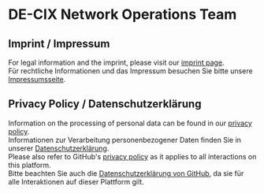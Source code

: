 # DE-CIX Network Operations Team

## Imprint / Impressum
For legal information and the imprint, please visit our [imprint page](https://www.de-cix.net/en/imprint).  
Für rechtliche Informationen und das Impressum besuchen Sie bitte unsere [Impressumsseite](https://www.de-cix.net/de/impressum).

## Privacy Policy / Datenschutzerklärung
Information on the processing of personal data can be found in our [privacy policy](https://www.de-cix.net/en/privacy-policy).  
Informationen zur Verarbeitung personenbezogener Daten finden Sie in unserer [Datenschutzerklärung](https://www.de-cix.net/de/datenschutzerklaerung).  
Please also refer to GitHub's [privacy policy](https://docs.github.com/en/site-policy/privacy-policies/github-privacy-statement) as it applies to all interactions on this platform.  
Bitte beachten Sie auch die [Datenschutzerklärung von GitHub](https://docs.github.com/en/site-policy/privacy-policies/github-privacy-statement), da sie für alle Interaktionen auf dieser Plattform gilt.
